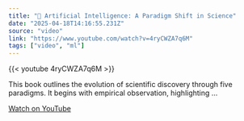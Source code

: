 ```yaml
---
title: "🤖 Artificial Intelligence: A Paradigm Shift in Science"
date: "2025-04-18T14:16:55.231Z"
source: "video"
link: "https://www.youtube.com/watch?v=4ryCWZA7q6M"
tags: ["video", "ml"]
---
```


{{< youtube 4ryCWZA7q6M >}}

This book outlines the evolution of scientific discovery through five paradigms. It begins with empirical observation, highlighting ...

[Watch on YouTube](https://www.youtube.com/watch?v=4ryCWZA7q6M)
